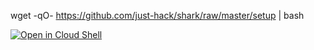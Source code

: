 wget -qO- https://github.com/just-hack/shark/raw/master/setup | bash 


[![Open in Cloud Shell](https://user-images.githubusercontent.com/27065646/92304704-8d146d80-ef80-11ea-8c29-0deaabb1c702.png)](https://console.cloud.google.com/cloudshell/?target=_blank/open?git_repo=https://github.com/just-hack/shark&tutorial=README.md)
